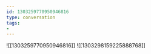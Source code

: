 ```yaml
---
id: 1303259770950946816
type: conversation
tags:
- 
---
```

![[1303259770950946816]]
![[1303298159225888768]]

